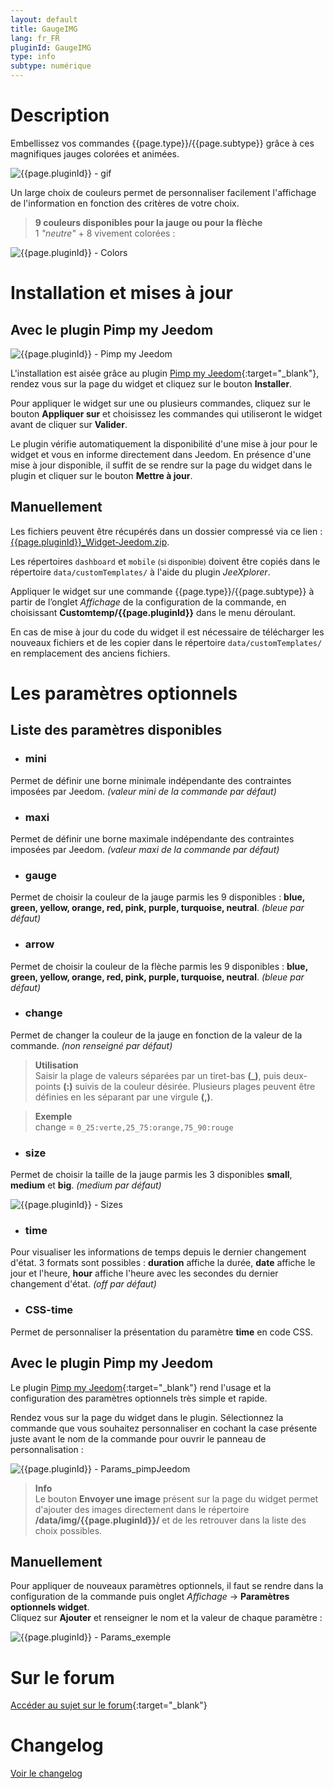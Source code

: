 ```yaml
---
layout: default
title: GaugeIMG
lang: fr_FR
pluginId: GaugeIMG
type: info
subtype: numérique
---
```


# Description

Embellissez vos commandes {{page.type}}/{{page.subtype}} grâce à ces magnifiques jauges colorées et animées.

![{{page.pluginId}} - gif]({{site.baseurl}}/{{page.pluginId}}/img/{{page.pluginId}}.gif "{{page.pluginId}} - gif")

Un large choix de couleurs permet de personnaliser facilement l'affichage de l'information en fonction des critères de votre choix.

> **9 couleurs disponibles pour la jauge ou pour la flèche**    
1 *"neutre"* + 8 vivement colorées :

![{{page.pluginId}} - Colors]({{site.baseurl}}/{{page.pluginId}}/img/{{page.pluginId}}_colors.png "{{page.pluginId}} - Colors")

# Installation et mises à jour

## Avec le plugin Pimp my Jeedom

![{{page.pluginId}} - Pimp my Jeedom]({{site.baseurl}}/{{page.pluginId}}/img/{{page.pluginId}}_pimpJeedom.png "{{page.pluginId}} - Pimp my Jeedom")

L'installation est aisée grâce au plugin [Pimp my Jeedom]({{site.market}}/index.php?v=d&plugin_id=4005){:target="\_blank"}, rendez vous sur la page du widget et cliquez sur le bouton **Installer**.

Pour appliquer le widget sur une ou plusieurs commandes, cliquez sur le bouton **Appliquer sur** et choisissez les commandes qui utiliseront le widget avant de cliquer sur **Valider**.

Le plugin vérifie automatiquement la disponibilité d'une mise à jour pour le widget et vous en informe directement dans Jeedom. En présence d'une mise à jour disponible, il suffit de se rendre sur la page du widget dans le plugin et cliquer sur le bouton **Mettre à jour**.

## Manuellement

Les fichiers peuvent être récupérés dans un dossier compressé via ce lien : [{{page.pluginId}}_Widget-Jeedom.zip](https://github.com/Salvialf/JEEDOM-Widget-{{page.pluginId}}/raw/master/{{page.pluginId}}_WidgetJeedom.zip).

Les répertoires `dashboard` et `mobile` <small>(si disponible)</small> doivent être copiés dans le répertoire `data/customTemplates/` à l'aide du plugin *JeeXplorer*.

Appliquer le widget sur une commande {{page.type}}/{{page.subtype}} à partir de l’onglet *Affichage* de la configuration de la commande, en choisissant **Customtemp/{{page.pluginId}}** dans le menu déroulant.

En cas de mise à jour du code du widget il est nécessaire de télécharger les nouveaux fichiers et de les copier dans le répertoire `data/customTemplates/` en remplacement des anciens fichiers.

# Les paramètres optionnels

## Liste des paramètres disponibles

* ### mini
Permet de définir une borne minimale indépendante des contraintes imposées par Jeedom. *(valeur mini de la commande par défaut)*

* ### maxi
Permet de définir une borne maximale indépendante des contraintes imposées par Jeedom. *(valeur maxi de la commande par défaut)*

* ### gauge
Permet de choisir la couleur de la jauge parmis les 9 disponibles : **blue, green, yellow, orange, red, pink, purple, turquoise, neutral**. *(bleue par défaut)*

* ### arrow
Permet de choisir la couleur de la flèche parmis les 9 disponibles : **blue, green, yellow, orange, red, pink, purple, turquoise, neutral**. *(bleue par défaut)*

* ### change
Permet de changer la couleur de la jauge en fonction de la valeur de la commande. *(non renseigné par défaut)*

> **Utilisation**    
Saisir la plage de valeurs séparées par un tiret-bas **(_)**, puis deux-points **(:)** suivis de la couleur désirée. Plusieurs plages peuvent être définies en les séparant par une virgule **(,)**.    

> **Exemple**     
change = `0_25:verte,25_75:orange,75_90:rouge`

* ### size
Permet de choisir la taille de la jauge parmis les 3 disponibles **small**, **medium** et **big**. *(medium par défaut)*

![{{page.pluginId}} - Sizes]({{site.baseurl}}/{{page.pluginId}}/img/{{page.pluginId}}_sizes.png "{{page.pluginId}} - Sizes")

* ### time
Pour visualiser les informations de temps depuis le dernier changement d'état. 3 formats sont possibles : **duration** affiche la durée, **date** affiche le jour et l'heure, **hour** affiche l'heure avec les secondes du dernier changement d'état. *(off par défaut)*

* ### CSS-time
Permet de personnaliser la présentation du paramètre **time** en code CSS.

## Avec le plugin Pimp my Jeedom

Le plugin [Pimp my Jeedom]({{site.market}}/index.php?v=d&plugin_id=4005){:target="\_blank"} rend l'usage et la configuration des paramètres optionnels très simple et rapide.

Rendez vous sur la page du widget dans le plugin. Sélectionnez la commande que vous souhaitez personnaliser en cochant la case présente juste avant le nom de la commande pour ouvrir le panneau de personnalisation :

![{{page.pluginId}} - Params_pimpJeedom]({{site.baseurl}}/{{page.pluginId}}/img/{{page.pluginId}}_Params_pimpJeedom.png "{{page.pluginId}} - Params_pimpJeedom")

> **Info**    
Le bouton **Envoyer une image** présent sur la page du widget permet d'ajouter des images directement dans le répertoire **/data/img/{{page.pluginId}}/** et de les retrouver dans la liste des choix possibles.

## Manuellement

Pour appliquer de nouveaux paramètres optionnels, il faut se rendre dans la configuration de la commande puis onglet *Affichage* -> **Paramètres optionnels widget**.    
Cliquez sur **Ajouter** et renseigner le nom et la valeur de chaque paramètre :

![{{page.pluginId}} - Params_exemple]({{site.baseurl}}/{{page.pluginId}}/img/{{page.pluginId}}_Params_Example.png "{{page.pluginId}} - Params_exemple")

# Sur le forum

[Accéder au sujet sur le forum](https://community.jeedom.com/t/salvialf-widget-gaugeimg-info-numerique/24189){:target="\_blank"}

# Changelog

[Voir le changelog]({{site.baseurl}}/{{page.pluginId}}/{{page.lang}}/changelog)
